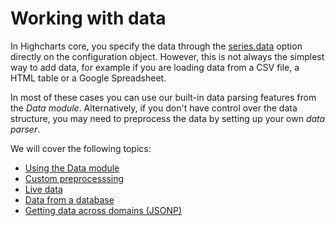 Working with data
=================

In Highcharts core, you specify the data through the [series.data](https://api.highcharts.com/highcharts/series.line.data) option directly on the configuration object. However, this is not always the simplest way to add data, for example if you are loading data from a CSV file, a HTML table or a Google Spreadsheet.

In most of these cases you can use our built-in data parsing features from the _Data module_. Alternatively, if you don't have control over the data structure, you may need to preprocess the data by setting up your own _data parser_.

We will cover the following topics:

*   [Using the Data module](docs/working-with-data/data-module)
*   [Custom preprocesssing](docs/working-with-data/custom-preprocessing)
*   [Live data](docs/working-with-data/live-data)
*   [Data from a database](docs/working-with-data/data-from-a-database)
*   [Getting data across domains (JSONP)](docs/working-with-data/getting-data-across-domains-jsonp)